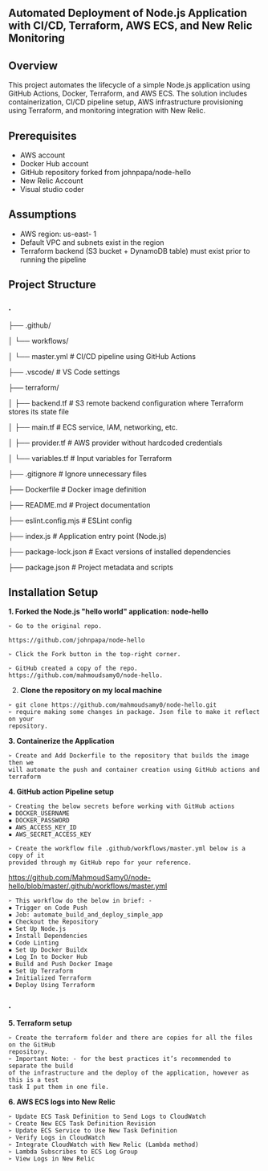## Automated Deployment of Node.js Application with CI/CD, Terraform, AWS ECS, and New Relic Monitoring

## Overview

This project automates the lifecycle of a simple Node.js application using GitHub Actions,
Docker, Terraform, and AWS ECS. The solution includes containerization, CI/CD pipeline setup,
AWS infrastructure provisioning using Terraform, and monitoring integration with New Relic.

## Prerequisites

- AWS account
- Docker Hub account
- GitHub repository forked from johnpapa/node-hello
- New Relic Account
- Visual studio coder

## Assumptions

- AWS region: us-east- 1
- Default VPC and subnets exist in the region
- Terraform backend (S3 bucket + DynamoDB table) must exist prior to running the
    pipeline


## Project Structure

### .

├── .github/

│ └── workflows/

│ └── master.yml # CI/CD pipeline using GitHub Actions

├── .vscode/ # VS Code settings

├── terraform/

│ ├── backend.tf # S3 remote backend configuration where Terraform stores its state file

│ ├── main.tf # ECS service, IAM, networking, etc.

│ ├── provider.tf # AWS provider without hardcoded credentials

│ └── variables.tf # Input variables for Terraform

├── .gitignore # Ignore unnecessary files

├── Dockerfile # Docker image definition

├── README.md # Project documentation

├── eslint.config.mjs # ESLint config

├── index.js # Application entry point (Node.js)

├── package-lock.json # Exact versions of installed dependencies

├── package.json # Project metadata and scripts


## Installation Setup

**1. Forked the Node.js "hello world" application: node-hello**

    ➢ Go to the original repo.

```
https://github.com/johnpapa/node-hello
```
```
➢ Click the Fork button in the top-right corner.
```
```
➢ GitHub created a copy of the repo.
https://github.com/mahmoudsamy0/node-hello.
```
2. **Clone the repository on my local machine**

```
➢ git clone https://github.com/mahmoudsamy0/node-hello.git
➢ require making some changes in package. Json file to make it reflect on your
repository.
```
**3. Containerize the Application**

```
➢ Create and Add Dockerfile to the repository that builds the image then we
will automate the push and container creation using GitHub actions and
terraform
```

**4. GitHub action Pipeline setup**

```
➢ Creating the below secrets before working with GitHub actions
▪ DOCKER_USERNAME
▪ DOCKER_PASSWORD
▪ AWS_ACCESS_KEY_ID
▪ AWS_SECRET_ACCESS_KEY
```
```
➢ Create the workflow file .github/workflows/master.yml below is a copy of it
provided through my GitHub repo for your reference.
```
https://github.com/MahmoudSamy0/node-hello/blob/master/.github/workflows/master.yml

```
➢ This workflow do the below in brief: -
▪ Trigger on Code Push
▪ Job: automate_build_and_deploy_simple_app
▪ Checkout the Repository
▪ Set Up Node.js
▪ Install Dependencies
▪ Code Linting
▪ Set Up Docker Buildx
▪ Log In to Docker Hub
▪ Build and Push Docker Image
▪ Set Up Terraform
▪ Initialized Terraform
▪ Deploy Using Terraform
```
### .


**5. Terraform setup**

```
➢ Create the terraform folder and there are copies for all the files on the GitHub
repository.
➢ Important Note: - for the best practices it’s recommended to separate the build
of the infrastructure and the deploy of the application, however as this is a test
task I put them in one file.
```
**6. AWS ECS logs into New Relic**

```
➢ Update ECS Task Definition to Send Logs to CloudWatch
➢ Create New ECS Task Definition Revision
➢ Update ECS Service to Use New Task Definition
➢ Verify Logs in CloudWatch
➢ Integrate CloudWatch with New Relic (Lambda method)
➢ Lambda Subscribes to ECS Log Group
➢ View Logs in New Relic
```

